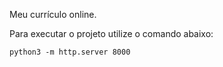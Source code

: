 Meu currículo online.

Para executar o projeto utilize o comando abaixo:
```
python3 -m http.server 8000
```